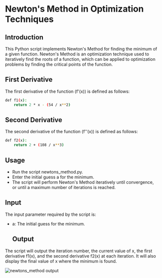 
# Newton's Method in Optimization Techniques

## Introduction
This Python script implements Newton's Method for finding the minimum of a given function. Newton's Method is an optimization technique used to iteratively find the roots of a function, which can be applied to optimization problems by finding the critical points of the function.

## First Derivative
The first derivative of the function (f'(x)) is defined as follows:
```bash
def f1(x):
    return 2 * x - (54 / x**2)
```

## Second Derivative
The second derivative of the function (f''(x)) is defined as follows:
```bash
def f2(x):
    return 2 + (108 / x**3)
```

## Usage
- Run the script newtons_method.py.
- Enter the initial guess a for the minimum.
- The script will perform Newton's Method iteratively until convergence, or until a maximum number of iterations is reached.

## Input
The input parameter required by the script is:
- a: The initial guess for the minimum.

  ## Output
The script will output the iteration number, the current value of x, the first derivative f1(x), and the second derivative f2(x) at each iteration. It will also display the final value of x where the minimum is found.

![newtons_method output](https://github.com/Likithasowji-500k/Newtons-method-in-optimization-techniques/assets/121708442/41ae1a75-fcfe-4b33-adef-1ecd9b4717fa)


